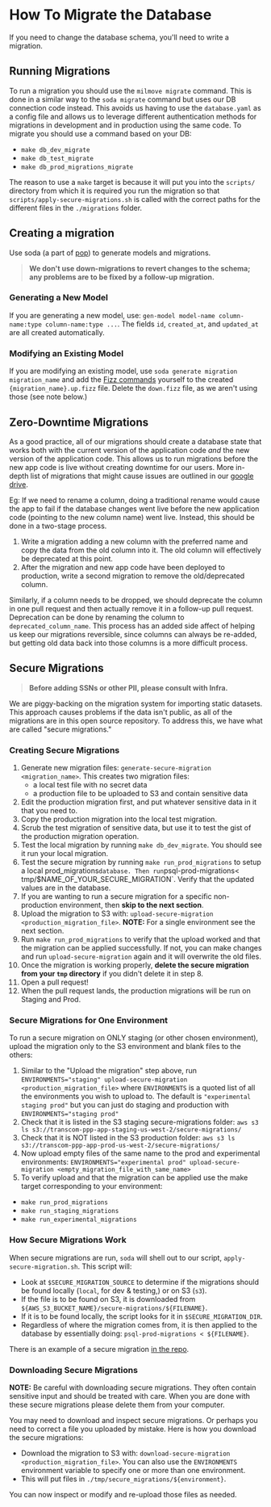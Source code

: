 # How To Migrate the Database

If you need to change the database schema, you'll need to write a migration.

<!-- markdownlint-disable MD029 MD038 -->

## Running Migrations

To run a migration you should use the `milmove migrate` command. This is done in a similar way to the `soda migrate`
command but uses our DB connection code instead. This avoids us having to use the `database.yaml` as a config file
and allows us to leverage different authentication methods for migrations in development and in production using
the same code.  To migrate you should use a command based on your DB:

* `make db_dev_migrate`
* `make db_test_migrate`
* `make db_prod_migrations_migrate`

The reason to use a `make` target is because it will put you into the `scripts/` directory from which it is required
you run the migration so that `scripts/apply-secure-migrations.sh` is called with the correct paths for the different
files in the `./migrations` folder.

## Creating a migration

Use soda (a part of [pop](https://github.com/gobuffalo/pop/)) to generate models and migrations.

> **We don't use down-migrations to revert changes to the schema; any problems are to be fixed by a follow-up migration.**

### Generating a New Model

If you are generating a new model, use: `gen-model model-name column-name:type column-name:type ...`. The fields `id`, `created_at`, and `updated_at` are all created automatically.

### Modifying an Existing Model

If you are modifying an existing model, use `soda generate migration migration_name` and add the [Fizz commands](https://github.com/gobuffalo/fizz) yourself to the created `{migration_name}.up.fizz` file. Delete the `down.fizz` file, as we aren't using those (see note below.)

## Zero-Downtime Migrations

As a good practice, all of our migrations should create a database state that works both with the current version of the application code _and_ the new version of the application code. This allows us to run migrations before the new app code is live without creating downtime for our users. More in-depth list of migrations that might cause issues are outlined in our [google drive](https://docs.google.com/document/d/1ht57qz1ut--fqTQdLKbCqbZO_f_S0UoVSIyO6Bg-wJw).

Eg: If we need to rename a column, doing a traditional rename would cause the app to fail if the database changes went live before the new application code (pointing to the new column name) went live. Instead, this should be done in a two-stage process.

1. Write a migration adding a new column with the preferred name and copy the data from the old column into it. The old column will effectively be deprecated at this point.
2. After the migration and new app code have been deployed to production, write a second migration to remove the old/deprecated column.

Similarly, if a column needs to be dropped, we should deprecate the column in one pull request and then actually remove it in a follow-up pull request. Deprecation can be done by renaming the column to `deprecated_column_name`. This process has an added side affect of helping us keep our migrations reversible, since columns can always be re-added, but getting old data back into those columns is a more difficult process.

## Secure Migrations

> **Before adding SSNs or other PII, please consult with Infra.**

We are piggy-backing on the migration system for importing static datasets. This approach causes problems if the data isn't public, as all of the migrations are in this open source repository. To address this, we have what are called "secure migrations."

### Creating Secure Migrations

1. Generate new migration files: `generate-secure-migration <migration_name>`. This creates two migration files:
    * a local test file with no secret data
    * a production file to be uploaded to S3 and contain sensitive data
2. Edit the production migration first, and put whatever sensitive data in it that you need to.
3. Copy the production migration into the local test migration.
4. Scrub the test migration of sensitive data, but use it to test the gist of the production migration operation.
5. Test the local migration by running `make db_dev_migrate`. You should see it run your local migration.
6. Test the secure migration by running `make run_prod_migrations` to setup a local  prod_migrations` database. Then run `psql-prod-migrations< tmp/$NAME_OF_YOUR_SECURE_MIGRATION`. Verify that the updated values are in the database.
7. If you are wanting to run a secure migration for a specific non-production environment, then **skip to the next section**.
8. Upload the migration to S3 with: `upload-secure-migration <production_migration_file>`. **NOTE:** For a single environment see the next section.
9. Run `make run_prod_migrations` to verify that the upload worked and that the migration can be applied successfully. If not, you can make changes and run `upload-secure-migration` again and it will overwrite the old files.
10. Once the migration is working properly, **delete the secure migration from your `tmp` directory** if you didn't delete it in step 8.
11. Open a pull request!
12. When the pull request lands, the production migrations will be run on Staging and Prod.

### Secure Migrations for One Environment

To run a secure migration on ONLY staging (or other chosen environment), upload the migration only to the S3 environment and blank files to the others:

1. Similar to the "Upload the migration" step above, run `ENVIRONMENTS="staging" upload-secure-migration <production_migration_file>` where `ENVIRONMENTS` is a quoted list of all the environments you wish to upload to.  The default is `"experimental staging prod"` but you can just do staging and production with `ENVIRONMENTS="staging prod"`
2. Check that it is listed in the S3 staging secure-migrations folder: `aws s3 ls s3://transcom-ppp-app-staging-us-west-2/secure-migrations/`
3. Check that it is NOT listed in the S3 production folder: `aws s3 ls s3://transcom-ppp-app-prod-us-west-2/secure-migrations/`
4. Now upload empty files of the same name to the prod and experimental environments: `ENVIRONMENTS="experimental prod" upload-secure-migration <empty_migration_file_with_same_name>`
5. To verify upload and that the migration can be applied use the make target corresponding to your environment:

* `make run_prod_migrations`
* `make run_staging_migrations`
* `make run_experimental_migrations`

### How Secure Migrations Work

When secure migrations are run, `soda` will shell out to our script, `apply-secure-migration.sh`. This script will:

* Look at `$SECURE_MIGRATION_SOURCE` to determine if the migrations should be found locally (`local`, for dev & testing,) or on S3 (`s3`).
* If the file is to be found on S3, it is downloaded from `${AWS_S3_BUCKET_NAME}/secure-migrations/${FILENAME}`.
* If it is to be found locally, the script looks for it in `$SECURE_MIGRATION_DIR`.
* Regardless of where the migration comes from, it is then applied to the database by essentially doing: `psql-prod-migrations < ${FILENAME}`.

There is an example of a secure migration [in the repo](https://github.com/transcom/mymove/blob/master/migrations/20180424010930_test_secure_migrations.up.fizz).

### Downloading Secure Migrations

**NOTE:** Be careful with downloading secure migrations. They often contain sensitive input and should be treated with care. When
you are done with these secure migrations please delete them from your computer.

You may need to download and inspect secure migrations. Or perhaps you need to correct a file you uploaded by mistake. Here is how you download the secure migrations:

* Download the migration to S3 with: `download-secure-migration <production_migration_file>`. You can also use the `ENVIRONMENTS` environment variable to specify one or more than one environment.
* This will put files in `./tmp/secure_migrations/${environment}`.

You can now inspect or modify and re-upload those files as needed.
